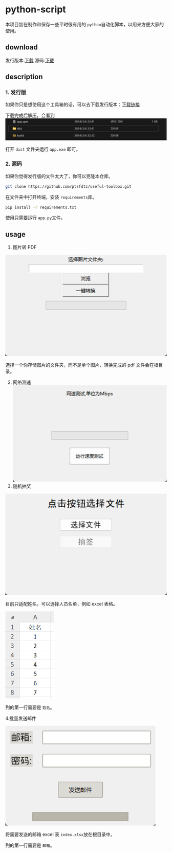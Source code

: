 # python-script

本项目旨在制作和保存一些平时很有用的 `python`自动化脚本，以用来方便大家的使用。

## download

发行版本:[下载](https://github.com/ptsfdtz/useful-toolbox/releases/download/0.1.3/Toolbox-0.1.3-x86_64-pc-windows.zip)
源码:[下载](https://github.com/ptsfdtz/useful-toolbox/archive/refs/tags/0.0.4.zip)

## description

### 1. 发行版

如果你只是想使用这个工具箱的话，可以去下载发行版本：[下载链接](https://github.com/ptsfdtz/useful-toolbox/releases/download/0.1.3/Toolbox-0.1.3-x86_64-pc-windows.zip)

下载完成后解压，会看到![1709771126585](image/README/1709771126585.png)

打开 `dist` 文件夹运行 `app.exe` 即可。

### 2. 源码

如果你觉得发行版的文件太大了，你可以克隆本仓库。

```sh
git clone https://github.com/ptsfdtz/useful-toolbox.git
```

在文件夹中打开终端，安装 `requirements`库。

```sh
pip install -r requirements.txt
```

使用只需要运行 `app.py`文件。

## usage

1. 图片转 PDF

![1709771690762](image/README/1709771690762.png)

选择一个你存储图片的文件夹，而不是单个图片，转换完成的 pdf 文件会在根目录。

2. 网络测速
   ![1709771717467](image/README/1709771717467.png)
3. 随机抽奖

![1709772046310](image/README/1709772046310.png)

目前只适配姓名，可以选择人员名单，例如 excel 表格。

![1709772269447](image/README/1709772269447.png)

列的第一行需要是 `姓名`。

4.批量发送邮件

![1709874425999](image/README/1709874425999.png)

将需要发送的邮箱 excel 表 `index.xlsx`放在根目录中。

列的第一行需要是 `邮箱`。
